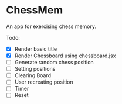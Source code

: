 # ChessMem

An app for exercising chess memory.

Todo:
- [x] Render basic title
- [x] Render Chessboard using chessboard.jsx
- [ ] Generate random chess position
- [ ] Setting positions
- [ ] Clearing Board
- [ ] User recreating position
- [ ] Timer
- [ ] Reset